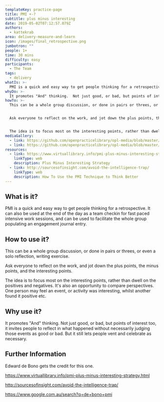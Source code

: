 ```yaml
---
templateKey: practice-page
title: PMI +-?
subtitle: plus minus interesting
date: 2019-05-02T07:12:57.079Z
authors:
  - kattekrab
area: delivery-measure-and-learn
icon: /images/final_retrospective.png
jumbotron: ""
people: 1+
time: 30 mins
difficulty: easy
participants:
  - The Team
tags:
  - delivery
whatIs: >-
  PMI is a quick and easy way to get people thinking for a retrospective.  It can also be used at the end of the day as a team checkin for fast paced intensive work sessions, and can be used to facilitate the whole group populating an engagement journal entry.
whyDo: >-
  It promotes "And" thinking.  Not just good, or bad, but points of interest too, it invites people to reflect in what happened without necessarily judging those events as good or bad. But it still lets people vent and celebrate as necessary.
howTo: >-
  This can be a whole group discussion, or done in pairs or threes, or even a solo reflection, writing exercise.


  Ask everyone to reflect on the work, and jot down the plus points, the minus points, and the interesting points.


  The idea is to focus most on the interesting points, rather than dwell on the positives and negatives.  It's also an opportunity to compare perspectives.  One person may feel an event, or activity was interesting, whilst another found it positive etc.
mediaGallery:
  - link: https://github.com/openpracticelibrary/opl-media/blob/master/images/Plus%20Minus%20Interesting.png?raw=true
  - link: https://github.com/openpracticelibrary/opl-media/blob/master/images/PMI2.gif?raw=true
resources:
  - link: https://www.virtuallibrary.info/pmi-plus-minus-interesting-strategy.html
    linkType: web
    description: Plus Minus Interesting Strategy
  - link: http://sourcesofinsight.com/avoid-the-intelligence-trap/
    linkType: web
    description: How To Use the PMI Technique to Think Better
---
```


## What is it?

PMI is a quick and easy way to get people thinking for a retrospective. It can also be used at the end of the day as a team checkin for fast paced intensive work sessions, and can be used to facilitate the whole group populating an engagement journal entry.

## How to use it?

This can be a whole group discussion, or done in pairs or threes, or even a solo reflection, writing exercise.

Ask everyone to reflect on the work, and jot down the plus points, the minus points, and the interesting points.

The idea is to focus most on the interesting points, rather than dwell on the positives and negatives. It's also an opportunity to compare perspectives. One person may feel an event, or activity was interesting, whilst another found it positive etc.

## Why use it?

It promotes "And" thinking. Not just good, or bad, but points of interest too, it invites people to reflect in what happened without necessarily judging those events as good or bad. But it still lets people vent and celebrate as necessary.

## Further Information

Edward de Bono gets the credit for this one.

https://www.virtuallibrary.info/pmi-plus-minus-interesting-strategy.html

http://sourcesofinsight.com/avoid-the-intelligence-trap/

https://www.google.com.au/search?q=de+bono+pmi
